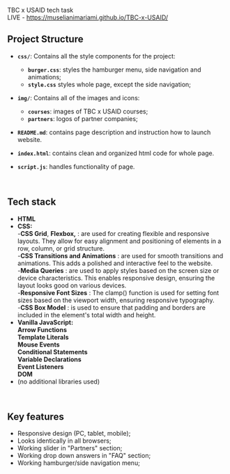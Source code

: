 TBC x USAID tech task
<br/>
LIVE - https://muselianimariami.github.io/TBC-x-USAID/

## Project Structure 

- **`css/`**: Contains all the style components for the project:  
  - **`burger.css`**: styles the hamburger menu, side navigation and animations;
  - **`style.css`** styles whole page, except the side navigation;
 
- **`img/`**: Contains all of the images and icons:
    - **`courses`**: images of TBC x USAID courses;
    - **`partners`**: logos of partner companies;
 
- **`README.md`**: contains page description and instruction how to launch website.
- **`index.html`**: contains clean and organized html code for whole page.
- **`script.js`**: handles functionality of page.
<br/>

## Tech stack

- **HTML**
- **CSS:**  <br/>
    -**CSS Grid**, **Flexbox,** : are used for creating flexible and responsive layouts. They allow for easy alignment and positioning of elements in a row, column, or grid structure. <br/>
    -**CSS Transitions and Animations** : are used for smooth transitions and animations. This adds a polished and interactive feel to the website. <br/>
    -**Media Queries** : are used to apply styles based on the screen size or device characteristics. This enables responsive design, ensuring the layout looks good on various devices. <br/>
    -**Responsive Font Sizes** : The clamp() function is used for setting font sizes based on the viewport width, ensuring responsive typography. <br/>
    -**CSS Box Model** : is used to ensure that padding and borders are included in the element's total width and height. <br/>
- **Vanilla JavaScript:**  <br/>
    **Arrow Functions** <br/> **Template Literals** <br/> **Mouse Events** <br/> **Conditional Statements** <br/> **Variable Declarations** <br/> **Event Listeners** <br/> **DOM** <br/>
- (no additional libraries used)
<br/>

## Key features
- Responsive design (PC, tablet, mobile);
- Looks identically in all browsers;
- Working slider in "Partners" section;
- Working drop down answers in "FAQ" section;
- Working hamburger/side navigation menu;


